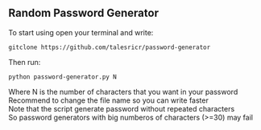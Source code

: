 ## Random Password Generator
To start using open your terminal and write:
```shell
gitclone https://github.com/talesricr/password-generator
```
Then run:
```shell
python password-generator.py N
```
Where N is the number of characters that you want in your password<br>
Recommend to change the file name so you can write faster<br>
Note that the script generate password without repeated characters<br>
So password generators with big numberos of characters (>=30) may fail

